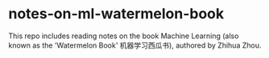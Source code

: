 # notes-on-ml-watermelon-book
This repo includes reading notes on the book Machine Learning (also known as the 'Watermelon Book' 机器学习西瓜书), authored by Zhihua Zhou.

